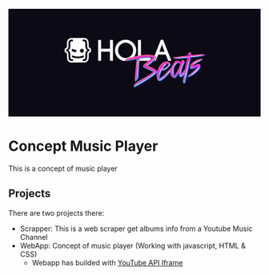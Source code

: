![Hola Beats](WebApp/BG.jpg)

# Concept Music Player

This is a concept of music player

## Projects

There are two projects there:

- Scrapper: This is a web scraper get albums info from a Youtube Music Channel
- WebApp: Concept of music player (Working with javascript, HTML & CSS)
  - Webapp has builded with [YouTube API Iframe](https://developers.google.com/youtube/iframe_api_reference)